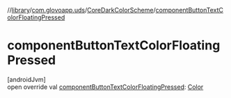 //[library](../../../index.md)/[com.glovoapp.uds](../index.md)/[CoreDarkColorScheme](index.md)/[componentButtonTextColorFloatingPressed](component-button-text-color-floating-pressed.md)

# componentButtonTextColorFloatingPressed

[androidJvm]\
open override val [componentButtonTextColorFloatingPressed](component-button-text-color-floating-pressed.md): [Color](https://developer.android.com/reference/kotlin/androidx/compose/ui/graphics/Color.html)
